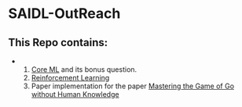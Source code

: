 # SAIDL-OutReach

## This Repo contains:
- 1) [Core ML](https://github.com/Saatwik-ss/SAiDL-Spring-Assignment_2025/tree/main/Core_ML) and its bonus question.
  2) [Reinforcement Learning](https://github.com/Saatwik-ss/SAiDL-Spring-Assignment_2025/tree/main/Reinforcement%20Learning)
  3)  Paper implementation for the paper [Mastering the Game of Go without Human Knowledge](https://github.com/Saatwik-ss/SAiDL-Spring-Assignment_2025/tree/main/Paper_Implementation)
